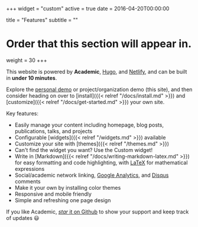 +++
widget = "custom"
active = true
date = 2016-04-20T00:00:00

title = "Features"
subtitle = ""

# Order that this section will appear in.
weight = 30
+++

This website is powered by **Academic**, [Hugo](https://gohugo.io), and [Netlify](https://www.netlify.com/), and can be built in **under 10 minutes**.

Explore the [personal demo](https://academic-demo.netlify.com/) or project/organization demo (this site), and then consider heading on over to [install]({{< relref "/docs/install.md" >}}) and [customize]({{< relref "/docs/get-started.md" >}}) your own site.

Key features:

- Easily manage your content including homepage, blog posts, publications, talks, and projects
- Configurable [widgets]({{< relref "/widgets.md" >}}) available
- Customize your site with [themes]({{< relref "/themes.md" >}})
- Can't find the widget you want? Use the Custom widget!
- Write in [Markdown]({{< relref "/docs/writing-markdown-latex.md" >}}) for easy formatting and code highlighting, with [LaTeX](https://en.wikibooks.org/wiki/LaTeX/Mathematics) for mathematical expressions
- Social/academic network linking, [Google Analytics](https://analytics.google.com), and [Disqus](https://disqus.com) comments
- Make it your own by installing color themes
- Responsive and mobile friendly
- Simple and refreshing one page design

If you like Academic, [_star_ it on Github](https://github.com/gcushen/hugo-academic) to show your support and keep track of updates :smiley:
